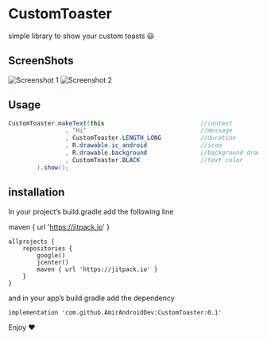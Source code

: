 # CustomToaster
simple library to show your custom toasts :smiley:

## ScreenShots

![Screenshot 1](https://github.com/amirhossein-bigdeli/CustomToaster/blob/master/Screenshot1.png)
![Screenshot 2](https://github.com/amirhossein-bigdeli/CustomToaster/blob/master/Screenshot2.png)

## Usage 

```java
CustomToaster.makeText(this                           //context
                , "Hi"                                //message
                , CustomToaster.LENGTH_LONG           //duration
                , R.drawable.ic_android               //icon
                , R.drawable.background               //background drawable
                , CustomToaster.BLACK                 //text color 
        ).show();
```
## installation

In your project’s build.gradle add the following line

maven { url 'https://jitpack.io' }

```
allprojects {
    repositories {
        google()
        jcenter()
        maven { url 'https://jitpack.io' }
    }
}
```
and in your app’s build.gradle add the dependency
```
implementation 'com.github.AmirAndroidDev:CustomToaster:0.1'
```
Enjoy :heart:
